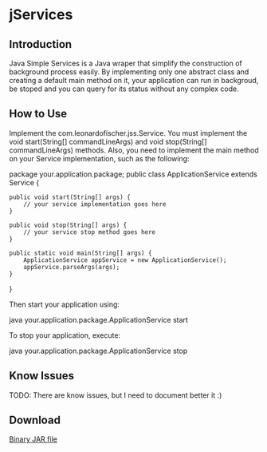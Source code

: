 jServices
=========

Introduction
------------

Java Simple Services is a Java wraper that simplify the construction of background process easily. By implementing only one abstract class and creating a default main method on it, your application can run in backgroud, be stoped and you can query for its status without any complex code.

How to Use
----------

Implement the com.leonardofischer.jss.Service. You must implement the void start(String[] commandLineArgs) and void stop(String[] commandLineArgs) methods. Also, you need to implement the main method on your Service implementation, such as the following:

package your.application.package;
public class ApplicationService extends Service {

    public void start(String[] args) {
        // your service implementation goes here
    }

    public void stop(String[] args) {
        // your service stop method goes here
    }

    public static void main(String[] args) {
        ApplicationService appService = new ApplicationService();
        appService.parseArgs(args);
    }
}

Then start your application using:

java your.application.package.ApplicationService start

To stop your application, execute:

java your.application.package.ApplicationService stop

Know Issues
-----------

TODO: There are know issues, but I need to document better it :)

Download
--------

[Binary JAR file]( https://github.com/lgfischer/JSS/raw/master/dist/jss.jar )
